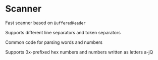 # Scanner

Fast scanner based on `BufferedReader`

Supports different line separators and token separators

Common code for parsing words and numbers

Supports 0x-prefixed hex numbers and numbers written as letters a-jQ